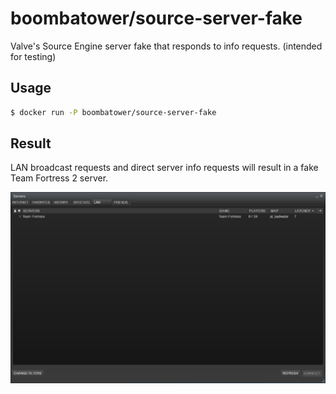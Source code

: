 boombatower/source-server-fake
==============================
Valve's Source Engine server fake that responds to info requests. (intended for testing)

Usage
-----

``` sh
$ docker run -P boombatower/source-server-fake
```

Result
------

LAN broadcast requests and direct server info requests will result in a fake Team Fortress 2 server.

![Screenshot of Steam server browser LAN tab](screenshot.png)
